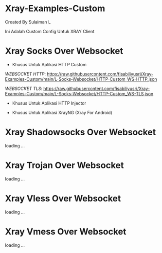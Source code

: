 # Xray-Examples-Custom
Created By Sulaiman L

Ini Adalah Custom Config Untuk XRAY Client
# Xray Socks Over Websocket
* Khusus Untuk Aplikasi HTTP Custom

*WEBSOCKET HTTP*:
https://raw.githubusercontent.com/fisabiliyusri/Xray-Examples-Custom/main/L-Socks-Websocket/HTTP-Custom_WS-HTTP.json

*WEBSOCKET TLS*: 
https://raw.githubusercontent.com/fisabiliyusri/Xray-Examples-Custom/main/L-Socks-Websocket/HTTP-Custom_WS-TLS.json


* Khusus Untuk Aplikasi HTTP Injector

* Khusus Untuk Aplikasi XrayNG (Xray For Android)

# Xray Shadowsocks Over Websocket
loading ...

# Xray Trojan Over Websocket
loading ...

# Xray Vless Over Websocket
loading ...

# Xray Vmess Over Websocket
loading ...
